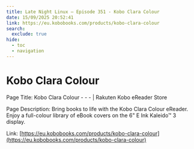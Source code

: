 ```yaml
---
title: Late Night Linux – Episode 351 - Kobo Clara Colour
date: 15/09/2025 20:52:41
link: https://eu.kobobooks.com/products/kobo-clara-colour
search:
  exclude: true
hide:
  - toc
  - navigation
---
```


# Kobo Clara Colour

Page Title: Kobo Clara Colour -              -    -     | Rakuten Kobo eReader Store

Page Description: Bring books to life with the Kobo Clara Colour eReader. Enjoy a full-colour library of eBook covers on the 6" E Ink Kaleido™ 3 display. 

Link: [https://eu.kobobooks.com/products/kobo-clara-colour](https://eu.kobobooks.com/products/kobo-clara-colour)
